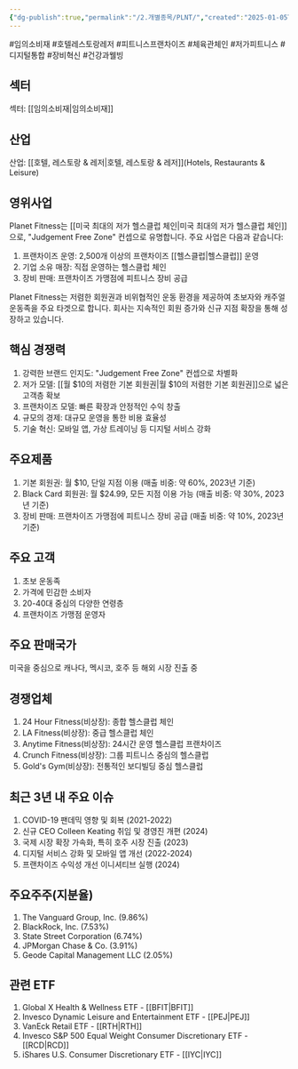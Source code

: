 ```yaml
---
{"dg-publish":true,"permalink":"/2.개별종목/PLNT/","created":"2025-01-05T18:29:43.364+09:00","updated":"2025-07-29T21:37:05.065+09:00"}
---
```


#임의소비재 #호텔레스토랑레저 #피트니스프랜차이즈 #체육관체인 #저가피트니스  #디지털통합 #장비혁신 #건강과웰빙

## 섹터

섹터: [[임의소비재\|임의소비재]]

## 산업

산업: [[호텔, 레스토랑 & 레저\|호텔, 레스토랑 & 레저]](Hotels, Restaurants & Leisure)

## 영위사업

Planet Fitness는 [[미국 최대의 저가 헬스클럽 체인\|미국 최대의 저가 헬스클럽 체인]]으로, "Judgement Free Zone" 컨셉으로 유명합니다. 주요 사업은 다음과 같습니다:

1. 프랜차이즈 운영: 2,500개 이상의 프랜차이즈 [[헬스클럽\|헬스클럽]] 운영
2. 기업 소유 매장: 직접 운영하는 헬스클럽 체인
3. 장비 판매: 프랜차이즈 가맹점에 피트니스 장비 공급

Planet Fitness는 저렴한 회원권과 비위협적인 운동 환경을 제공하여 초보자와 캐주얼 운동족을 주요 타겟으로 합니다. 회사는 지속적인 회원 증가와 신규 지점 확장을 통해 성장하고 있습니다.

## 핵심 경쟁력

1. 강력한 브랜드 인지도: "Judgement Free Zone" 컨셉으로 차별화
2. 저가 모델: [[월 $10의 저렴한 기본 회원권\|월 $10의 저렴한 기본 회원권]]으로 넓은 고객층 확보
3. 프랜차이즈 모델: 빠른 확장과 안정적인 수익 창출
4. 규모의 경제: 대규모 운영을 통한 비용 효율성
5. 기술 혁신: 모바일 앱, 가상 트레이닝 등 디지털 서비스 강화

## 주요제품

1. 기본 회원권: 월 $10, 단일 지점 이용 (매출 비중: 약 60%, 2023년 기준)
2. Black Card 회원권: 월 $24.99, 모든 지점 이용 가능 (매출 비중: 약 30%, 2023년 기준)
3. 장비 판매: 프랜차이즈 가맹점에 피트니스 장비 공급 (매출 비중: 약 10%, 2023년 기준)

## 주요 고객

1. 초보 운동족
2. 가격에 민감한 소비자
3. 20-40대 중심의 다양한 연령층
4. 프랜차이즈 가맹점 운영자

## 주요 판매국가

미국을 중심으로 캐나다, 멕시코, 호주 등 해외 시장 진출 중

## 경쟁업체

1. 24 Hour Fitness(비상장): 종합 헬스클럽 체인
2. LA Fitness(비상장): 중급 헬스클럽 체인
3. Anytime Fitness(비상장): 24시간 운영 헬스클럽 프랜차이즈
4. Crunch Fitness(비상장): 그룹 피트니스 중심의 헬스클럽
5. Gold's Gym(비상장): 전통적인 보디빌딩 중심 헬스클럽

## 최근 3년 내 주요 이슈

1. COVID-19 팬데믹 영향 및 회복 (2021-2022)
2. 신규 CEO Colleen Keating 취임 및 경영진 개편 (2024)
3. 국제 시장 확장 가속화, 특히 호주 시장 진출 (2023)
4. 디지털 서비스 강화 및 모바일 앱 개선 (2022-2024)
5. 프랜차이즈 수익성 개선 이니셔티브 실행 (2024)

## 주요주주(지분율)

1. The Vanguard Group, Inc. (9.86%)
2. BlackRock, Inc. (7.53%)
3. State Street Corporation (6.74%)
4. JPMorgan Chase & Co. (3.91%)
5. Geode Capital Management LLC (2.05%)

## 관련 ETF

1. Global X Health & Wellness ETF - [[BFIT\|BFIT]]
2. Invesco Dynamic Leisure and Entertainment ETF - [[PEJ\|PEJ]]
3. VanEck Retail ETF - [[RTH\|RTH]]
4. Invesco S&P 500 Equal Weight Consumer Discretionary ETF - [[RCD\|RCD]]
5. iShares U.S. Consumer Discretionary ETF - [[IYC\|IYC]]